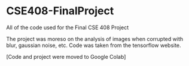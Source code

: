# CSE408-FinalProject
All of the code used for the Final CSE 408 Project

The project was moreso on the analysis of images when corrupted with blur, gaussian noise, etc.
Code was taken from the tensorflow website.

[Code and project were moved to Google Colab]
